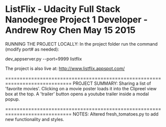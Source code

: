 ListFlix - Udacity Full Stack Nanodegree Project 1
Developer - Andrew Roy Chen May 15 2015
=============================================================================

RUNNING THE PROJECT LOCALLY:
In the project folder run the command (modify port# as needed):

dev_appserver.py --port=9999 listflix

The project is also live at: 
http://www.listflix.appspot.com/


=============================================================================
PROJECT SUMMARY: 
Sharing a list of 'favorite movies'. Clicking on a movie poster loads it into 
the Clipreel view box at the top.
A 'trailer' button opens a youtube trailer inside a modal popup.


=============================================================================
NOTES:
Altered fresh_tomatoes.py to add new functionality and styles.